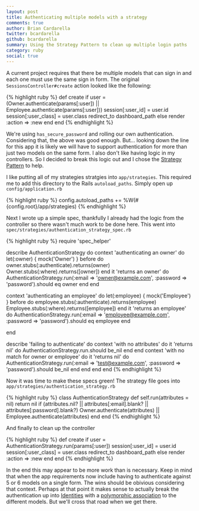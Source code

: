 ```yaml
---
layout: post
title: Authenticating multiple models with a strategy
comments: true
author: Brian Cardarella
twitter: bcardarella
github: bcardarella
summary: Using the Strategy Pattern to clean up multiple login paths
category: ruby
social: true
---
```


A current project requires that there be multiple models that can sign
in and each one must use the same sign in form. The original
`SessionsController#create` action looked like the following:

{% highlight ruby %}
def create
  if user = (Owner.authenticate(params[:user]) || Employee.authenticate(params[:user]))
    session[:user_id]    = user.id
    session[:user_class] = user.class
    redirect_to dashboard_path
  else
    render :action => :new
  end
end
{% endhighlight %}

We're using `has_secure_password` and rolling our own authentication.
Considering that, the above was good enough. But... looking down
the line for this app it is likely we will have to support authentication
for more than just two models on the same form. I also don't like having
logic in my controllers. So I decided to break this logic out and I
chose the [Strategy Pattern](http://en.wikipedia.org/wiki/Strategy_pattern) to help.

I like putting all of my strategies stratgies into
`app/strategies`. This required me to add this directory to the Rails
`autoload_paths`. Simply open up `config/application.rb`

{% highlight ruby %}
config.autoload_paths += %W(#{config.root}/app/strategies)
{% endhighlight %}

Next I wrote up a simple spec, thankfully I already had the logic from
the controller so there wasn't much work to be done here. This went into
`spec/strategies/authentication_strategy_spec.rb`

{% highlight ruby %}
require 'spec_helper'

describe AuthenticationStrategy do
  context 'authenticating an owner' do
    let(:owner) { mock('Owner') }
    before do
      owner.stubs(:authenticate).returns(owner)
      Owner.stubs(:where).returns([owner])
    end
    it 'returns an owner' do
      AuthenticationStrategy.run(:email => 'owner@example.com', :password => 'password').should eq owner
    end
  end

  context 'authenticating an employee' do
    let(:employee) { mock('Employee') }
    before do
      employee.stubs(:authenticate).returns(employee)
      Employee.stubs(:where).returns([employee])
    end
    it 'returns an employee' do
      AuthenticationStrategy.run(:email => 'employee@example.com', :password => 'password').should eq employee
    end

  end

  describe 'failing to authenticate' do
    context 'with no attributes' do
      it 'returns nil' do
        AuthenticationStrategy.run.should be_nil
      end
    end
    context 'with no match for owner or employee' do
      it 'returns nil' do
        AuthenticationStrategy.run(:email => 'test@example.com', :password => 'password').should be_nil
      end
    end
  end
end
{% endhighlight %}

Now it was time to make these specs green! The strategy file goes into
`app/strategies/authentication_strategy.rb`

{% highlight ruby %}
class AuthenticationStrategy
  def self.run(attributes = nil)
    return nil if (attributes.nil? || attributes[:email].blank? || attributes[:password].blank?)
    Owner.authenticate(attributes) || Employee.authenticate(attributes)
  end
end
{% endhighlight %}

And finally to clean up the controller

{% highlight ruby %}
def create
  if user = AuthenticationStrategy.run(params[:user])
    session[:user_id]    = user.id
    session[:user_class] = user.class
    redirect_to dashboard_path
  else
   render :action => :new
  end
end
{% endhighlight %}

In the end this may appear to be more work than is necessary. Keep in
mind that when the app requirements now include having to authenticate
against 5 or 6 models on a single form. The wins should be obivious
considering that context. Perhaps at that point it makes sense to
actually break the authentication up into [Identities](http://en.wikipedia.org/wiki/Identity_management) with a [polymorphic 
association](http://guides.rubyonrails.org/association_basics.html#polymorphic-associations) to the different models.
But we'll cross that road when we get there.
